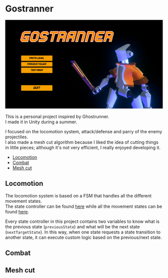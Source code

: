 # Gostranner
![Gostranner menu](https://github.com/AlessandroSimeoni/GhostrunnerLike-VerticalSlice/blob/main/GostrannerImage.jpg)  

This is a personal project inspired by Ghostrunner.  
I made it in Unity during a summer.  

I focused on the locomotion system, attack/defense and parry of the enemy projectiles.  
I also made a mesh cut algorithm because I liked the idea of cutting things in little pieces; although it's not very efficient, I really enjoyed developing it.  

* [Locomotion](#Locomotion)
* [Combat](#Combat)
* [Mesh cut](#Mesh-Cut)

<a name="Locomotion"></a>
## Locomotion
The locomotion system is based on a FSM that handles all the different movement states.  
The state controller can be found [here](https://github.com/AlessandroSimeoni/GhostrunnerLike-VerticalSlice/blob/main/Assets/Scripts/Player/FSM/StateControllers/PlayerMovementStateController.cs) while all the movement states can be found [here](https://github.com/AlessandroSimeoni/GhostrunnerLike-VerticalSlice/tree/main/Assets/Scripts/Player/FSM/States/Movement%20States).  

Every state controller in this project contains two variables to know what is the previous state (`previousState`) and what will be the next state (`nextTargetState`). In this way, when one state requests a state transition to another state, it can execute custom logic based on the previous/next state.  


<a name="Combat"></a>
## Combat


<a name="Mesh-Cut"></a>
## Mesh cut
